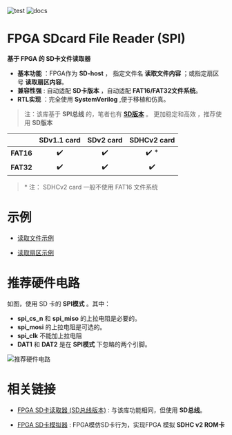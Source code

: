 ![test](https://img.shields.io/badge/test-passing-green.svg)
![docs](https://img.shields.io/badge/docs-passing-green.svg)

FPGA SDcard File Reader (SPI)
===========================
**基于 FPGA 的 SD卡文件读取器**

* **基本功能** ：FPGA作为 **SD-host** ， 指定文件名 **读取文件内容** ；或指定扇区号 **读取扇区内容**。
* **兼容性强** : 自动适配 **SD卡版本** ，自动适配 **FAT16/FAT32文件系统**。
* **RTL实现** ：完全使用 **SystemVerilog**  ,便于移植和仿真。

> 注：该库基于 **SPI总线** 的，笔者也有 **[SD版本](https://github.com/WangXuan95/FPGA-SDcard-Reader/ "SD版本")** 。 更加稳定和高效 ，推荐使用 **SD版本** 

|           |  SDv1.1 card       |  SDv2 card          | SDHCv2 card           |
| :-----:   | :------------:     |   :------------:    | :------------:        |
| **FAT16** | :heavy_check_mark: |  :heavy_check_mark: | :heavy_check_mark: \* |
| **FAT32** | :heavy_check_mark: |  :heavy_check_mark: | :heavy_check_mark:    |

> \* 注： SDHCv2 card 一般不使用 FAT16 文件系统


# 示例

* [读取文件示例](https://github.com/WangXuan95/FPGA-SDcard-Reader-SPI/blob/master/examples/ReadFile/ "读取文件示例")

* [读取扇区示例](https://github.com/WangXuan95/FPGA-SDcard-Reader-SPI/blob/master/examples/ReadSector/ "读取扇区示例")


# 推荐硬件电路

如图，使用 SD 卡的 **SPI模式** 。其中：
* **spi_cs_n** 和 **spi_miso** 的上拉电阻是必要的。
* **spi_mosi** 的上拉电阻是可选的。
* **spi_clk** 不能加上拉电阻
* **DAT1** 和 **DAT2** 是在 **SPI模式** 下忽略的两个引脚。

![推荐硬件电路](https://github.com/WangXuan95/FPGA-SDcard-Reader-SPI/blob/master/doc/sch.png)


# 相关链接

* [FPGA SD卡读取器 (SD总线版本)](https://github.com/WangXuan95/FPGA-SDcard-Reader/ "SD总线版本") : 与该库功能相同，但使用 **SD总线**。

* [FPGA SD卡模拟器](https://github.com/WangXuan95/FPGA-SDcard-Simulator/ "SD卡模拟器") : FPGA模仿SD卡行为，实现FPGA 模拟 **SDHC v2 ROM卡**
